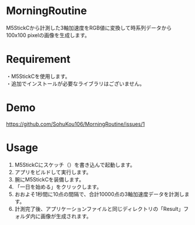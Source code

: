 # MorningRoutine
M5StickCから計測した3軸加速度をRGB値に変換して時系列データから100x100 pixelの画像を生成します。

# Requirement
・M5StickCを使用します。  
・追加でインストールが必要なライブラリはございません。

# Demo
https://github.com/SohuKou106/MorningRoutine/issues/1

# Usage
1. M5StickCにスケッチ（）を書き込んで起動します。
2. アプリをビルドして実行します。
3. 腕にM5StickCを装備します。
4. 「一日を始める」をクリックします。
5. おおよそ1秒間に10点の間隔で、合計10000点の3軸加速度データを計測します。
6. 計測完了後、アプリケーションファイルと同じディレクトリの「Result」フォルダ内に画像が生成されます。
